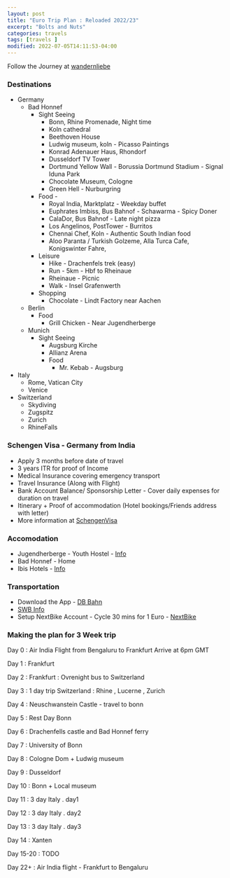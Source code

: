 ```yaml
---
layout: post
title: "Euro Trip Plan : Reloaded 2022/23"
excerpt: "Bolts and Nuts"
categories: travels
tags: [travels ]
modified: 2022-07-05T14:11:53-04:00
---
```


Follow the Journey at [wandernliebe](https://instagram.com/wandernliebe)

### Destinations
* Germany
  * Bad Honnef
    * Sight Seeing
      * Bonn, Rhine Promenade, Night time
      * Koln cathedral
      * Beethoven House
      * Ludwig museum, koln - Picasso Paintings
      * Konrad Adenauer Haus, Rhondorf
      * Dusseldorf TV Tower
      * Dortmund Yellow Wall - Borussia Dortmund Stadium - Signal Iduna Park
      * Chocolate Museum, Cologne
      * Green Hell - Nurburgring
    * Food - 
      * Royal India, Marktplatz - Weekday buffet
      * Euphrates Imbiss, Bus Bahnof - Schawarma - Spicy Doner
      * CalaDor, Bus Bahnof - Late night pizza 
      * Los Angelinos, PostTower - Burritos
      * Chennai Chef, Koln - Authentic South Indian food
      * Aloo Paranta / Turkish Golzeme, Alla Turca Cafe, Konigswinter Fahre,
    * Leisure
      * Hike - Drachenfels trek (easy)
      * Run - 5km - Hbf to Rheinaue
      * Rheinaue - Picnic
      * Walk - Insel Grafenwerth
    * Shopping
      * Chocolate - Lindt Factory near Aachen
  * Berlin
    * Food
      * Grill Chicken - Near Jugendherberge
  * Munich
    * Sight Seeing
      * Augsburg Kirche
      * Allianz Arena
      * Food 
        * Mr. Kebab - Augsburg
* Italy
  * Rome, Vatican City
  * Venice
* Switzerland
  * Skydiving
  * Zugspitz
  * Zurich
  * RhineFalls


### Schengen Visa - Germany from India
* Apply 3 months before date of travel
* 3 years ITR for proof of Income
* Medical Insurance covering emergency transport
* Travel Insurance (Along with Flight)
* Bank Account Balance/ Sponsorship Letter - Cover daily expenses for duration on travel
* Itinerary + Proof of accommodation (Hotel bookings/Friends address with letter)
* More information at [SchengenVisa](https://www.schengenvisainfo.com/germany/visa/)

### Accomodation
* Jugendherberge - Youth Hostel - [Info](https://www.jugendherberge.de/en/)
* Bad Honnef - Home 
* Ibis Hotels - [Info](https://www.accorhotels.com/gb/hotel-0529-ibis-frankfurt-airport/index.shtml)

### Transportation
* Download the App - [DB Bahn](https://www.bahn.com/en/view/index.shtml)
* [SWB Info](https://www.swb-busundbahn.de/en/english/)
* Setup NextBike Account - Cycle 30 mins for 1 Euro - [NextBike](https://www.nextbike.de/en/bonn/)


### Making the plan for 3 Week trip


Day 0 : Air India Flight from Bengaluru to Frankfurt
Arrive at 6pm GMT

Day 1 : Frankfurt

Day 2 : Frankfurt : Ovrenight bus to Switzerland

Day 3 : 1 day trip Switzerland : Rhine , Lucerne , Zurich

Day 4 : Neuschwanstein Castle - travel to bonn

Day 5 : Rest Day Bonn

Day 6 : Drachenfells castle and Bad Honnef ferry

Day 7 : University of Bonn

Day 8 : Cologne Dom + Ludwig museum

Day 9 : Dusseldorf

Day 10 : Bonn + Local museum

Day 11 : 3 day Italy . day1

Day 12 : 3 day Italy . day2

Day 13 : 3 day Italy . day3

Day 14 : Xanten

Day 15-20 : TODO

Day 22+ : Air India flight - Frankfurt to Bengaluru

